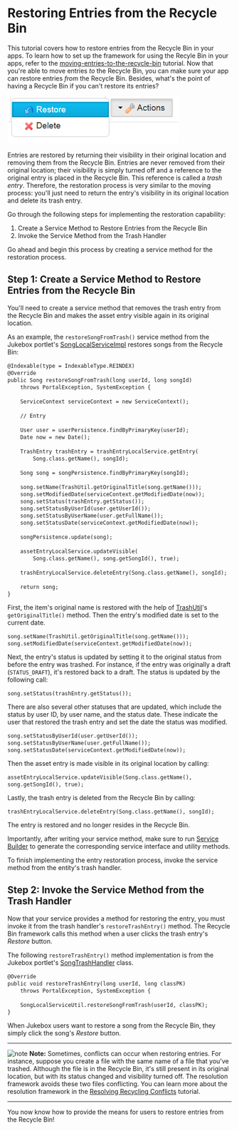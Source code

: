 # Restoring Entries from the Recycle Bin

This tutorial covers how to restore entries from the Recycle Bin in your apps. 
To learn how to set up the framework for using the Recyle Bin in your apps, 
refer to the [moving-entries-to-the-recycle-bin](https://dev.liferay.com/develop/tutorials/-/knowledge_base/moving-entries-to-the-recycle-bin-lp-6-2-develop-tutorial) 
tutorial. Now that you're able to move entries *to* the Recycle Bin, you can 
make sure your app can restore entries *from* the Recycle Bin. Besides, what's 
the point of having a Recycle Bin if you can't restore its entries?

![Figure 1: By implementing the *Restore* functionality, you'll be able to move entries out of the Recycle Bin and make them visible again in their original locations.](../../images/restore-entry-rb.png)

Entries are restored by returning their visibility in their original location
and removing them from the Recycle Bin. Entries are never removed from their 
original location; their visibility is simply turned off and a reference to the 
original entry is placed in the Recycle Bin. This reference is called a 
*trash entry*. Therefore, the restoration process is very similar to the moving 
process: you'll just need to return the entry's visibility in its original 
location and delete its trash entry.

Go through the following steps for implementing the restoration capability: 

1. Create a Service Method to Restore Entries from the Recycle Bin
2. Invoke the Service Method from the Trash Handler

Go ahead and begin this process by creating a service method for the restoration
process.

## Step 1: Create a Service Method to Restore Entries from the Recycle Bin

You'll need to create a service method that removes the trash entry from the
Recycle Bin and makes the asset entry visible again in its original location. 

As an example, the `restoreSongFromTrash()` service method from the Jukebox
portlet's [SongLocalServiceImpl](https://github.com/codyhoag/jukebox-portlet/blob/master/docroot/WEB-INF/src/org/liferay/jukebox/service/impl/SongLocalServiceImpl.java)
restores songs from the Recycle Bin:

    @Indexable(type = IndexableType.REINDEX)
    @Override
    public Song restoreSongFromTrash(long userId, long songId)
        throws PortalException, SystemException {

        ServiceContext serviceContext = new ServiceContext();

        // Entry

        User user = userPersistence.findByPrimaryKey(userId);
        Date now = new Date();

        TrashEntry trashEntry = trashEntryLocalService.getEntry(
            Song.class.getName(), songId);

        Song song = songPersistence.findByPrimaryKey(songId);

        song.setName(TrashUtil.getOriginalTitle(song.getName()));
        song.setModifiedDate(serviceContext.getModifiedDate(now));
        song.setStatus(trashEntry.getStatus());
        song.setStatusByUserId(user.getUserId());
        song.setStatusByUserName(user.getFullName());
        song.setStatusDate(serviceContext.getModifiedDate(now));

        songPersistence.update(song);

        assetEntryLocalService.updateVisible(
            Song.class.getName(), song.getSongId(), true);

        trashEntryLocalService.deleteEntry(Song.class.getName(), songId);

        return song;
    }

First, the item's original name is restored with the help of
 [TrashUtil](http://docs.liferay.com/portal/6.2/javadocs/com/liferay/portlet/trash/util/TrashUtil.html)'s
`getOriginalTitle()` method. Then the entry's modified date is set to the
current date.

    song.setName(TrashUtil.getOriginalTitle(song.getName()));
    song.setModifiedDate(serviceContext.getModifiedDate(now));

Next, the entry's status is updated by setting it to the original status from
before the entry was trashed. For instance, if the entry was originally a draft
(`STATUS_DRAFT`), it's restored back to a draft. The status is updated by the
following call:

    song.setStatus(trashEntry.getStatus());

There are also several other statuses that are updated, which include the status 
by user ID, by user name, and the status date. These indicate the user that
restored the trash entry and set the date the status was modified.

    song.setStatusByUserId(user.getUserId());
    song.setStatusByUserName(user.getFullName());
    song.setStatusDate(serviceContext.getModifiedDate(now));

Then the asset entry is made visible in its original location by calling:

    assetEntryLocalService.updateVisible(Song.class.getName(), song.getSongId(), true);

Lastly, the trash entry is deleted from the Recycle Bin by calling:

    trashEntryLocalService.deleteEntry(Song.class.getName(), songId);

The entry is restored and no longer resides in the Recycle Bin.

Importantly, after writing your service method, make sure to run 
 [Service Builder](http://www.liferay.com/documentation/liferay-portal/6.2/development/-/ai/generate-services-liferay-portal-6-2-dev-guide-04-en)
to generate the corresponding service interface and utility methods. 

To finish implementing the entry restoration process, invoke the service method 
from the entity's trash handler.

## Step 2: Invoke the Service Method from the Trash Handler

Now that your service provides a method for restoring the entry, you must invoke
it from the trash handler's `restoreTrashEntry()` method. The Recycle Bin
framework calls this method when a user clicks the trash entry's *Restore*
button. 

The following `restoreTrashEntry()` method implementation is from the Jukebox
portlet's [SongTrashHandler](https://github.com/liferay-labs/jukebox-portlet/blob/master/docroot/WEB-INF/src/org/liferay/jukebox/trash/SongTrashHandler.java)
class. 

    @Override
    public void restoreTrashEntry(long userId, long classPK)
        throws PortalException, SystemException {

        SongLocalServiceUtil.restoreSongFromTrash(userId, classPK);
    }

When Jukebox users want to restore a song from the Recycle Bin, they simply
click the song's *Restore* button. 

---

 ![note](../../images/tip-pen-paper.png) **Note:** Sometimes, conflicts can 
 occur when restoring entries. For instance, suppose you create a file with the 
 same name of a file that you've trashed. Although the file is in the Recycle 
 Bin, it's still present in its original location, but with its status changed 
 and visibility turned off. The resolution framework avoids these two files
 conflicting. You can learn more about the resolution framework in the 
 [Resolving Recycling Conflicts](https://dev.liferay.com/develop/tutorials/-/knowledge_base/resolving-conflicts-lp-6-2-develop-tutorial)
 tutorial.

---

You now know how to provide the means for users to restore entries from the
Recycle Bin!

